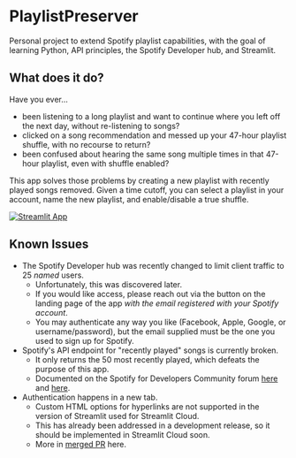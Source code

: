# PlaylistPreserver
Personal project to extend Spotify playlist capabilities, with the goal of learning Python, API principles, the Spotify Developer hub, and Streamlit.

## What does it do?

Have you ever...
- been listening to a long playlist and want to continue where you left off the next day, without re-listening to songs?
- clicked on a song recommendation and messed up your 47-hour playlist shuffle, with no recourse to return? 
- been confused about hearing the same song multiple times in that 47-hour playlist, even with shuffle enabled?

This app solves those problems by creating a new playlist with recently played songs removed. Given a time cutoff, you can select a playlist in your account, name the new playlist, and enable/disable a true shuffle.

[![Streamlit App](https://static.streamlit.io/badges/streamlit_badge_black_white.svg)](https://share.streamlit.io/chorgan182/playlistpreserver/qry-param-method/playlist_preserver_app.py)

## Known Issues

- The Spotify Developer hub was recently changed to limit client traffic to 25 _named_ users.
  - Unfortunately, this was discovered later. 
  - If you would like access, please reach out via the button on the landing page of the app _with the email registered with your Spotify account_.
  - You may authenticate any way you like (Facebook, Apple, Google, or username/password), but the email supplied must be the one you used to sign up for Spotify.
- Spotify's API endpoint for "recently played" songs is currently broken.
  - It only returns the 50 most recently played, which defeats the purpose of this app.
  - Documented on the Spotify for Developers Community forum [here](https://community.spotify.com/t5/Spotify-for-Developers/Now-that-users-can-view-their-recently-played-tracks-in-the-apps/m-p/5181981/thread-id/2278) and [here](https://community.spotify.com/t5/Spotify-for-Developers/quot-Current-User-s-Recently-Played-Tracks-quot-before-param-not/td-p/5133179).
- Authentication happens in a new tab.
  - Custom HTML options for hyperlinks are not supported in the version of Streamlit used for Streamlit Cloud.
  - This has already been addressed in a development release, so it should be implemented in Streamlit Cloud soon.
  - More in [merged PR](https://github.com/streamlit/streamlit/pull/4364) here.
